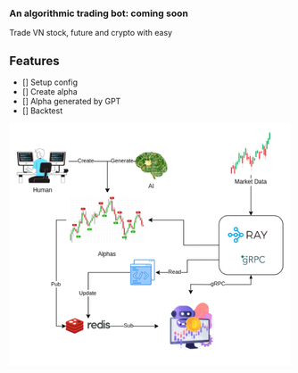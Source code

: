 ### An algorithmic trading bot: coming soon

Trade VN stock, future and crypto with easy

## Features
- [] Setup config
- [] Create alpha 
- [] Alpha generated by GPT
- [] Backtest

![flows.png](flows.png)